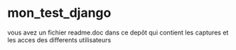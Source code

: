 # mon_test_django
vous avez un fichier readme.doc dans ce depôt qui contient les captures et les acces des differents utilisateurs  
